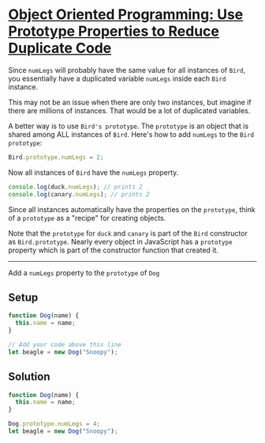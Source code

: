 # [Object Oriented Programming: Use Prototype Properties to Reduce Duplicate Code](https://learn.freecodecamp.org/javascript-algorithms-and-data-structures/object-oriented-programming/use-prototype-properties-to-reduce-duplicate-code)

Since `numLegs` will probably have the same value for all instances of `Bird`, you essentially have a duplicated variable `numLegs` inside each `Bird` instance.

This may not be an issue when there are only two instances, but imagine if there are millions of instances. That would be a lot of duplicated variables.

A better way is to use `Bird's prototype`. The `prototype` is an object that is shared among ALL instances of `Bird`. Here's how to add `numLegs` to the `Bird prototype`:

```js
Bird.prototype.numLegs = 2;
```

Now all instances of `Bird` have the `numLegs` property.

```js
console.log(duck.numLegs); // prints 2
console.log(canary.numLegs); // prints 2
```

Since all instances automatically have the properties on the `prototype`, think of a `prototype` as a "recipe" for creating objects.

Note that the `prototype` for `duck` and `canary` is part of the `Bird` constructor as `Bird.prototype`. Nearly every object in JavaScript has a `prototype` property which is part of the constructor function that created it.

---

Add a `numLegs` property to the `prototype` of `Dog`

## Setup
```js
function Dog(name) {
  this.name = name;
}

// Add your code above this line
let beagle = new Dog("Snoopy");
```

## Solution
```js
function Dog(name) {
  this.name = name;
}

Dog.prototype.numLegs = 4;
let beagle = new Dog("Snoopy");
```
